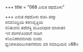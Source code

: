 +++
title = "068 ಎನುತ ರಥದೊಳು"

+++
ಎನುತ ರಥದೊಳು ರಚಿಸಿ ಪದ್ಮಾ  
ಸನವನಿಂದ್ರಿಯ ಕರಣವೃತ್ತಿಯ  
ನನಿತುವನು ತಡೆದೆತ್ತಿ ಮೂಲಾಧಾರ ಮಾರುತನ  
ಇನ ಶಶಿಗಳೊಂದಾಗೆ ನಾಡಿಗ  
ಳನಿಲನಿಕರವನುಗಿದು ಬಿಂದು  
ಧ್ವನಿಕಳಾಪರಿಲುಳಿತನೆಸೆದನು ವರ ಸಮಾಧಿಯಲಿ     ॥68॥